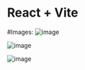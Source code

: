 # React + Vite

#Images:
![image](https://github.com/Suraz28/Login-Signup/assets/82082451/a4fe0763-9a8a-442f-991c-d5987286320f)

![image](https://github.com/Suraz28/Login-Signup/assets/82082451/a6887f86-130d-421b-9d62-63bed7d66448)

![image](https://github.com/Suraz28/Login-Signup/assets/82082451/97466146-59cb-4442-8fc0-88af0139b66a)








